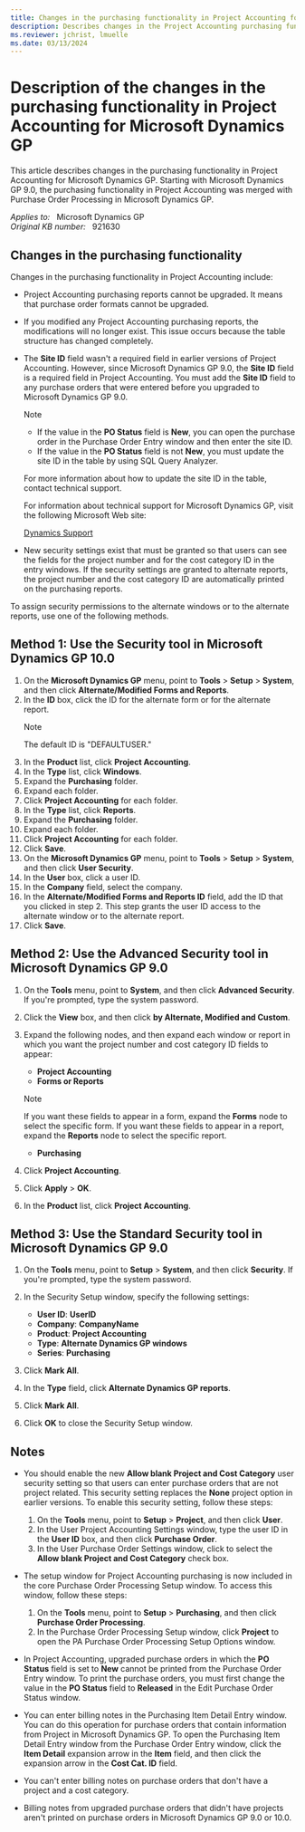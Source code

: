 ```yaml
---
title: Changes in the purchasing functionality in Project Accounting for Microsoft Dynamics GP
description: Describes changes in the Project Accounting purchasing functionality that result from the merging of Project Accounting purchasing with the Purchase Order Processing in Microsoft Dynamics GP.
ms.reviewer: jchrist, lmuelle
ms.date: 03/13/2024
---
```

# Description of the changes in the purchasing functionality in Project Accounting for Microsoft Dynamics GP

This article describes changes in the purchasing functionality in Project Accounting for Microsoft Dynamics GP. Starting with Microsoft Dynamics GP 9.0, the purchasing functionality in Project Accounting was merged with Purchase Order Processing in Microsoft Dynamics GP.

_Applies to:_ &nbsp; Microsoft Dynamics GP  
_Original KB number:_ &nbsp; 921630

## Changes in the purchasing functionality

Changes in the purchasing functionality in Project Accounting include:

- Project Accounting purchasing reports cannot be upgraded. It means that purchase order formats cannot be upgraded.
- If you modified any Project Accounting purchasing reports, the modifications will no longer exist. This issue occurs because the table structure has changed completely.
- The **Site ID** field wasn't a required field in earlier versions of Project Accounting. However, since Microsoft Dynamics GP 9.0, the **Site ID** field is a required field in Project Accounting. You must add the **Site ID** field to any purchase orders that were entered before you upgraded to Microsoft Dynamics GP 9.0.

    > [!NOTE]
    >
    > - If the value in the **PO Status** field is **New**, you can open the purchase order in the Purchase Order Entry window and then enter the site ID.
    > - If the value in the **PO Status** field is not **New**, you must update the site ID in the table by using SQL Query Analyzer.
  
    For more information about how to update the site ID in the table, contact technical support.
  
    For information about technical support for Microsoft Dynamics GP, visit the following Microsoft Web site:
  
    [Dynamics Support](https://support.microsoft.com/topic/microsoft-dynamics-technical-support-numbers-df1e1f22-fb0c-48d8-6105-81febfbb87bf)  

- New security settings exist that must be granted so that users can see the fields for the project number and for the cost category ID in the entry windows. If the security settings are granted to alternate reports, the project number and the cost category ID are automatically printed on the purchasing reports.

To assign security permissions to the alternate windows or to the alternate reports, use one of the following methods.

## Method 1: Use the Security tool in Microsoft Dynamics GP 10.0

1. On the **Microsoft Dynamics GP** menu, point to **Tools** > **Setup** > **System**, and then click **Alternate/Modified Forms and Reports**.
2. In the **ID** box, click the ID for the alternate form or for the alternate report.
    > [!NOTE]
    > The default ID is "DEFAULTUSER."
3. In the **Product** list, click **Project Accounting**.
4. In the **Type** list, click **Windows**.
5. Expand the **Purchasing** folder.
6. Expand each folder.
7. Click **Project Accounting** for each folder.
8. In the **Type** list, click **Reports**.
9. Expand the **Purchasing** folder.
10. Expand each folder.
11. Click **Project Accounting** for each folder.
12. Click **Save**.
13. On the **Microsoft Dynamics GP** menu, point to **Tools** > **Setup** > **System**, and then click **User Security**.
14. In the **User** box, click a user ID.
15. In the **Company** field, select the company.
16. In the **Alternate/Modified Forms and Reports ID** field, add the ID that you clicked in step 2. This step grants the user ID access to the alternate window or to the alternate report.
17. Click **Save**.

## Method 2: Use the Advanced Security tool in Microsoft Dynamics GP 9.0

1. On the **Tools** menu, point to **System**, and then click **Advanced Security**. If you're prompted, type the system password.
2. Click the **View** box, and then click **by Alternate, Modified and Custom**.
3. Expand the following nodes, and then expand each window or report in which you want the project number and cost category ID fields to appear:
    - **Project Accounting**  
    - **Forms or Reports**  

    > [!NOTE]
    > If you want these fields to appear in a form, expand the **Forms** node to select the specific form. If you want these fields to appear in a report, expand the **Reports** node to select the specific report.

   - **Purchasing**

4. Click **Project Accounting**.
5. Click **Apply** > **OK**.
6. In the **Product** list, click **Project Accounting**.

## Method 3: Use the Standard Security tool in Microsoft Dynamics GP 9.0

1. On the **Tools** menu, point to **Setup** > **System**, and then click **Security**. If you're prompted, type the system password.

2. In the Security Setup window, specify the following settings:

    - **User ID**: **UserID**  
    - **Company**: **CompanyName**  
    - **Product**: **Project Accounting**  
    - **Type**: **Alternate Dynamics GP windows**  
    - **Series**: **Purchasing**

3. Click **Mark All**.
4. In the **Type** field, click **Alternate Dynamics GP reports**.
5. Click **Mark All**.
6. Click **OK** to close the Security Setup window.

## Notes

- You should enable the new **Allow blank Project and Cost Category** user security setting so that users can enter purchase orders that are not project related. This security setting replaces the **None** project option in earlier versions. To enable this security setting, follow these steps:

    1. On the **Tools** menu, point to **Setup** > **Project**, and then click **User**.
    2. In the User Project Accounting Settings window, type the user ID in the **User ID** box, and then click **Purchase Order**.
    3. In the User Purchase Order Settings window, click to select the **Allow blank Project and Cost Category** check box.

- The setup window for Project Accounting purchasing is now included in the core Purchase Order Processing Setup window. To access this window, follow these steps:

    1. On the **Tools** menu, point to **Setup** > **Purchasing**, and then click **Purchase Order Processing**.
    2. In the Purchase Order Processing Setup window, click **Project** to open the PA Purchase Order Processing Setup Options window.

- In Project Accounting, upgraded purchase orders in which the **PO Status** field is set to **New** cannot be printed from the Purchase Order Entry window. To print the purchase orders, you must first change the value in the **PO Status** field to **Released** in the Edit Purchase Order Status window.
- You can enter billing notes in the Purchasing Item Detail Entry window. You can do this operation for purchase orders that contain information from Project in Microsoft Dynamics GP. To open the Purchasing Item Detail Entry window from the Purchase Order Entry window, click the **Item Detail** expansion arrow in the **Item** field, and then click the expansion arrow in the **Cost Cat. ID** field.
- You can't enter billing notes on purchase orders that don't have a project and a cost category.
- Billing notes from upgraded purchase orders that didn't have projects aren't printed on purchase orders in Microsoft Dynamics GP 9.0 or 10.0.
